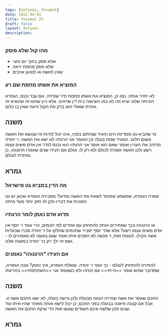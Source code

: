 ```yaml
---
tags: [dafyomi, Yevamot] 
date: 2022-04-01
title: Yevamot 25
draft: false
layout: dafyomi
description: 
---
```


### מהו קול שלא פוסק
- שלא פסק בתוך יום וחצי
- שלא פסק מחמת יראה
- שאין לאשה או לנטען אויבים

### המוציא את אשתו מחמת שם רע
לא יחזיר אותה. כמו כן, המוציא את אשתו מחמת נדר שנדרה.
אם עבר וכנס, הגמרא הוכיחה שלא יוציא וזה לא כמו הוציאוה בית דין שראינו. אלא כיון שהוא זה שהוציא זה אחרת שאולי הוא בדק את הקול וראה שאין בו כלום.
## משנה
מי שהביא גט ממדינת הים והעיד שנחתם בפניו, אינו יכול להיות זה שנושא את האשה משום הלעז.
המעיד שמת בעלה וכן האומר אני הרגתיו לא ישא את האשה. 
ר יהודה מרחיב את העניין ואומר שאם הוא אומר אני הרגתיו הוא נכנס לגדר אין אדם משים עצמו רשע ולכן האשה אסורה לכולם ולא רק לו. אולם אם העידו שנים שאמרו הרגנוהו, כן מותרת לעולם.
## גמרא
### מה הדין במביא גט מישראל
אמרה הגמרא, שמשמע שמותר לשאת את האשה ומדוע? מסבירה הגמרא שכאן יש גט המוכיח את דבריו ולכן זה חזק יותר מעד מיתה
### מדוע אדם נאמן לומר הרגתיו
או הרגנוהו בכך שמתירים אותה להתחתן עם אחרים לפי חכמים, הרי אמר ר יוסף אין אדם משים עצמו רשע? אלא שלר יוסף יסביר שחכמים שחלקו על ר יהודה סברו שבעדות אשה הקילו. לעומת זאת, ר מנשה לא הסכים איתו ואמר שגם באשה לא מאמינים לו - ושם זה ילך רק כר יהודה במשנה שלנו. 
### אם העידו "הרגנוהו" נאמנים
להתירה להתחתן לעולם - כך אמר ר יהודה.
שואלת הגמרא, איך נאמן? עונה הגמרא, שמדובר שהוא אומר ==הייתי== עם הורגיו ולא כשאומר אני ==השתתפתי== בהריגתו
## משנה
החכם שאסר את אשה שנדרה הנאה מבעלה ולכן גרשה בעלה, לא ישא החכם אשה זו.
אבל אם קטנה מיאנה בבעלה בפני החכם, כן יכול לישא אותה מאחר שהיו איתו עוד שנים ולכן שלשה אינם חשודים שעשו זאת כדי שיקח החכם את האשה.
## גמרא


